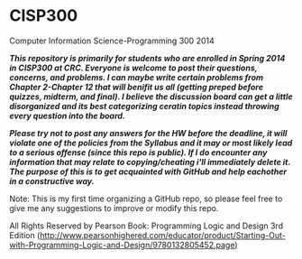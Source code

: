 CISP300 
=======

Computer Information Science-Programming 300 2014 

***This repository is primarily for students who are enrolled in Spring 2014 in CISP300 at CRC.  Everyone is welcome to post their questions, concerns, and problems. I can maybe write certain problems from Chapter 2-Chapter 12 that will benifit us all (getting preped before quizzes, midterm, and final). I believe the discussion board can get a little disorganized and its best categorizing ceratin topics instead throwing every question into the board.***

***Please try not to post any answers for the HW before the deadline, it will violate one of the policies from the Syllabus and it may or most likely lead to a serious offense (since this repo is public). If I do encounter any information that may relate to copying/cheating i'll immediately delete it.  The purpose of this is to get acquainted with GitHub and help eachother in a constructive way.***



Note: This is my first time organizing a GitHub repo, so please feel free to give me any suggestions to improve or modify this repo.  

All Rights Reserved by Pearson
Book: Programming Logic and Design 3rd Edition
(http://www.pearsonhighered.com/educator/product/Starting-Out-with-Programming-Logic-and-Design/9780132805452.page)
